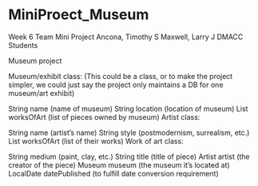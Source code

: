 # MiniProect_Museum
Week 6 Team Mini Project 
Ancona, Timothy S
Maxwell, Larry J
DMACC Students

Museum project 

Museum/exhibit class: (This could be a class, or to make the project simpler, we could just say the project only maintains a DB for one museum/art exhibit)

String name (name of museum) 
String location (location of museum) 
List worksOfArt (list of pieces owned by museum) 
Artist class: 

String name (artist’s name) 
String style (postmodernism, surrealism, etc.) 
List worksOfArt (list of their works) 
Work of art class: 

String medium (paint, clay, etc.) 
String title (title of piece) 
Artist artist (the creator of the piece) 
Museum museum (the museum it’s located at) 
LocalDate datePublished (to fulfill date conversion requirement) 
